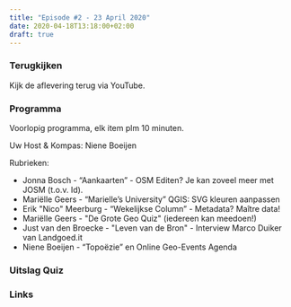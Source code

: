```yaml
---
title: "Episode #2 - 23 April 2020"
date: 2020-04-18T13:18:00+02:00
draft: true
---
```


### Terugkijken
Kijk de aflevering terug via YouTube.

### Programma

Voorlopig programma, elk item plm 10 minuten.

Uw Host & Kompas: Niene Boeijen

Rubrieken:

- Jonna Bosch - “Aankaarten” - OSM Editen? Je kan zoveel meer met JOSM (t.o.v. Id).
- Mariëlle Geers - “Marielle’s University” QGIS: SVG kleuren aanpassen
- Erik "Nico" Meerburg - “Wekelijkse Column”  - Metadata? Maître data!
- Mariëlle Geers - "De Grote Geo Quiz" (iedereen kan meedoen!)
- Just van den Broecke - "Leven van de Bron" - Interview Marco Duiker van Landgoed.it
- Niene Boeijen - “Topoëzie” en Online Geo-Events Agenda

### Uitslag Quiz


### Links
